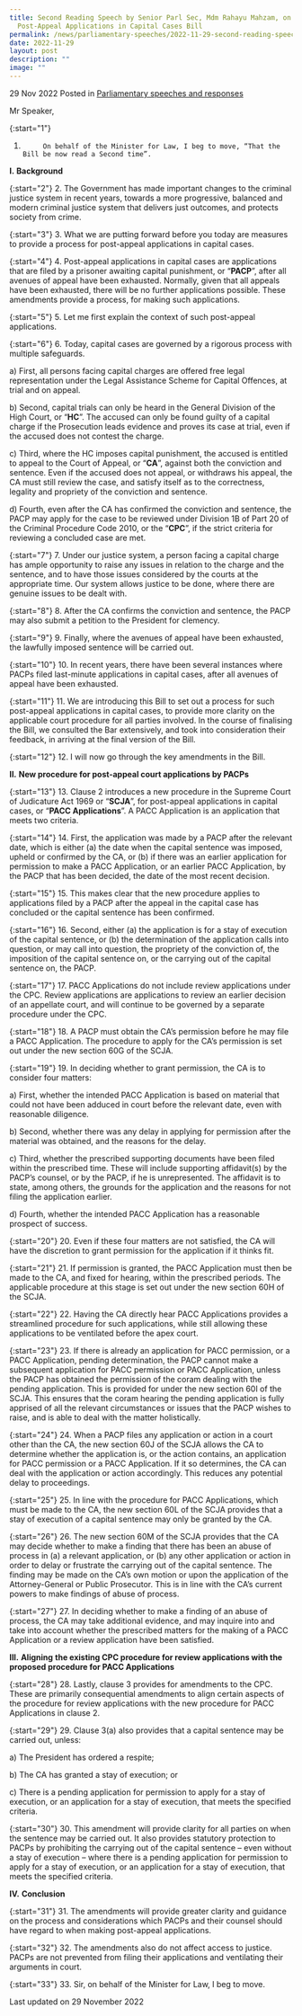 ```yaml
---
title: Second Reading Speech by Senior Parl Sec, Mdm Rahayu Mahzam, on
  Post-Appeal Applications in Capital Cases Bill
permalink: /news/parliamentary-speeches/2022-11-29-second-reading-speech-sps-on-pacc-bill/
date: 2022-11-29
layout: post
description: ""
image: ""
---
```

29 Nov 2022 Posted in [Parliamentary speeches and responses](/news/parliamentary-speeches) 

Mr Speaker,

{:start="1"}
1.          On behalf of the Minister for Law, I beg to move, “That the Bill be now read a Second time”.

**I.**           **Background**

{:start="2"}
2.          The Government has made important changes to the criminal justice system in recent years, towards a more progressive, balanced and modern criminal justice system that delivers just outcomes, and protects society from crime.

{:start="3"}
3.          What we are putting forward before you today are measures to provide a process for post-appeal applications in capital cases.

{:start="4"}
4.          Post-appeal applications in capital cases are applications that are filed by a prisoner awaiting capital punishment, or “**PACP**”, after all avenues of appeal have been exhausted. Normally, given that all appeals have been exhausted, there will be no further applications possible. These amendments provide a process, for making such applications.

{:start="5"}
5.          Let me first explain the context of such post-appeal applications.

{:start="6"}
6.          Today, capital cases are governed by a rigorous process with multiple safeguards. 

   a)       First, all persons facing capital charges are offered free legal representation under the Legal Assistance Scheme for Capital Offences, at trial and on appeal.

   b)       Second, capital trials can only be heard in the General Division of the High Court, or “**HC**”. The accused can only be found guilty of a capital charge if the Prosecution leads evidence and proves its case at trial, even if the accused does not contest the charge.

   c)       Third, where the HC imposes capital punishment, the accused is entitled to appeal to the Court of Appeal, or “**CA**”, against both the conviction and sentence. Even if the accused does not appeal, or withdraws his appeal, the CA must still review the case, and satisfy itself as to the correctness, legality and propriety of the conviction and sentence.

   d)       Fourth, even after the CA has confirmed the conviction and sentence, the PACP may apply for the case to be reviewed under Division 1B of Part 20 of the Criminal Procedure Code 2010, or the “**CPC**”, if the strict criteria for reviewing a concluded case are met. 

{:start="7"}
7.          Under our justice system, a person facing a capital charge has ample opportunity to raise any issues in relation to the charge and the sentence, and to have those issues considered by the courts at the appropriate time. Our system allows justice to be done, where there are genuine issues to be dealt with.

{:start="8"}
8.          After the CA confirms the conviction and sentence, the PACP may also submit a petition to the President for clemency.

{:start="9"}
9.          Finally, where the avenues of appeal have been exhausted, the lawfully imposed sentence will be carried out.

{:start="10"}
10.      In recent years, there have been several instances where PACPs filed last-minute applications in capital cases, after all avenues of appeal have been exhausted.

{:start="11"}
11.      We are introducing this Bill to set out a process for such post-appeal applications in capital cases, to provide more clarity on the applicable court procedure for all parties involved. In the course of finalising the Bill, we consulted the Bar extensively, and took into consideration their feedback, in arriving at the final version of the Bill.

{:start="12"}
12.      I will now go through the key amendments in the Bill.

**II.**          **New procedure for post-appeal court applications by PACPs**

{:start="13"}
13.      Clause 2 introduces a new procedure in the Supreme Court of Judicature Act 1969 or “**SCJA**”, for post-appeal applications in capital cases, or “**PACC Applications**”. A PACC Application is an application that meets two criteria.

{:start="14"}
14.      First, the application was made by a PACP after the relevant date, which is either (a) the date when the capital sentence was imposed, upheld or confirmed by the CA, or (b) if there was an earlier application for permission to make a PACC Application, or an earlier PACC Application, by the PACP that has been decided, the date of the most recent decision.

{:start="15"}
15.      This makes clear that the new procedure applies to applications filed by a PACP after the appeal in the capital case has concluded or the capital sentence has been confirmed.

{:start="16"}
16.      Second, either (a) the application is for a stay of execution of the capital sentence, or (b) the determination of the application calls into question, or may call into question, the propriety of the conviction of, the imposition of the capital sentence on, or the carrying out of the capital sentence on, the PACP.  

{:start="17"}
17.      PACC Applications do not include review applications under the CPC. Review applications are applications to review an earlier decision of an appellate court, and will continue to be governed by a separate procedure under the CPC.

{:start="18"}
18.      A PACP must obtain the CA’s permission before he may file a PACC Application. The procedure to apply for the CA’s permission is set out under the new section 60G of the SCJA.

{:start="19"}
19.      In deciding whether to grant permission, the CA is to consider four matters:

   a)       First, whether the intended PACC Application is based on material that could not have been adduced in court before the relevant date, even with reasonable diligence.

   b)       Second, whether there was any delay in applying for permission after the material was obtained, and the reasons for the delay.

   c)       Third, whether the prescribed supporting documents have been filed within the prescribed time. These will include supporting affidavit(s) by the PACP’s counsel, or by the PACP, if he is unrepresented. The affidavit is to state, among others, the grounds for the application and the reasons for not filing the application earlier.

   d)      Fourth, whether the intended PACC Application has a reasonable prospect of success.

{:start="20"}
20.      Even if these four matters are not satisfied, the CA will have the discretion to grant permission for the application if it thinks fit.

{:start="21"}
21.      If permission is granted, the PACC Application must then be made to the CA, and fixed for hearing, within the prescribed periods. The applicable procedure at this stage is set out under the new section 60H of the SCJA.

{:start="22"}
22.      Having the CA directly hear PACC Applications provides a streamlined procedure for such applications, while still allowing these applications to be ventilated before the apex court.

{:start="23"}
23.      If there is already an application for PACC permission, or a PACC Application, pending determination, the PACP cannot make a subsequent application for PACC permission or PACC Application, unless the PACP has obtained the permission of the coram dealing with the pending application. This is provided for under the new section 60I of the SCJA. This ensures that the coram hearing the pending application is fully apprised of all the relevant circumstances or issues that the PACP wishes to raise, and is able to deal with the matter holistically.

{:start="24"}
24.      When a PACP files any application or action in a court other than the CA, the new section 60J of the SCJA allows the CA to determine whether the application is, or the action contains, an application for PACC permission or a PACC Application. If it so determines, the CA can deal with the application or action accordingly. This reduces any potential delay to proceedings.

{:start="25"}
25.      In line with the procedure for PACC Applications, which must be made to the CA, the new section 60L of the SCJA provides that a stay of execution of a capital sentence may only be granted by the CA.

{:start="26"}
26.      The new section 60M of the SCJA provides that the CA may decide whether to make a finding that there has been an abuse of process in (a) a relevant application, or (b) any other application or action in order to delay or frustrate the carrying out of the capital sentence. The finding may be made on the CA’s own motion or upon the application of the Attorney-General or Public Prosecutor. This is in line with the CA’s current powers to make findings of abuse of process.

{:start="27"}
27.      In deciding whether to make a finding of an abuse of process, the CA may take additional evidence, and may inquire into and take into account whether the prescribed matters for the making of a PACC Application or a review application have been satisfied.

**III.**        **Aligning** **the existing CPC procedure for review applications with the proposed procedure for PACC Applications**

{:start="28"}
28.      Lastly, clause 3 provides for amendments to the CPC. These are primarily consequential amendments to align certain aspects of the procedure for review applications with the new procedure for PACC Applications in clause 2.

{:start="29"}
29.      Clause 3(a) also provides that a capital sentence may be carried out, unless:

   a)      The President has ordered a respite;

   b)      The CA has granted a stay of execution; or

   c)      There is a pending application for permission to apply for a stay of execution, or an application for a stay of execution, that meets the specified criteria.

{:start="30"}
30.      This amendment will provide clarity for all parties on when the sentence may be carried out. It also provides statutory protection to PACPs by prohibiting the carrying out of the capital sentence – even without a stay of execution – where there is a pending application for permission to apply for a stay of execution, or an application for a stay of execution, that meets the specified criteria.

**IV.**       **Conclusion**

{:start="31"}
31.      The amendments will provide greater clarity and guidance on the process and considerations which PACPs and their counsel should have regard to when making post-appeal applications.

{:start="32"}
32.      The amendments also do not affect access to justice. PACPs are not prevented from filing their applications and ventilating their arguments in court.

{:start="33"}
33.      Sir, on behalf of the Minister for Law, I beg to move.

<p class="right-side-updated">Last updated on 29 November 2022</p>